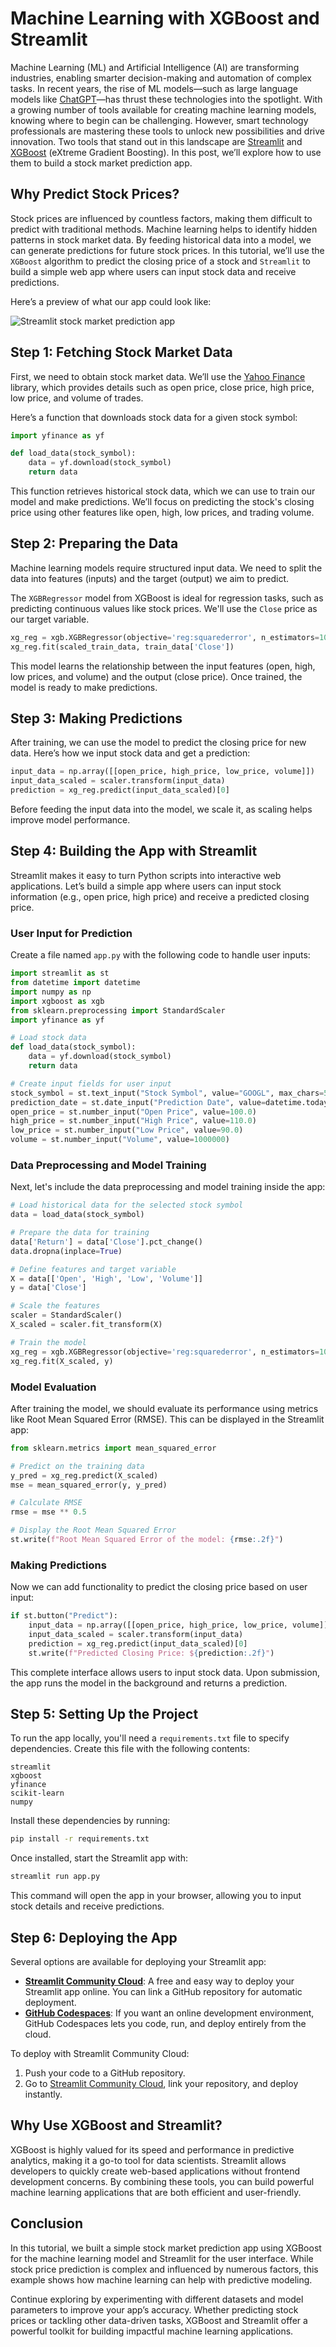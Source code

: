 # Machine Learning with XGBoost and Streamlit

Machine Learning (ML) and Artificial Intelligence (AI) are transforming industries, enabling smarter decision-making and automation of complex tasks. In recent years, the rise of ML models—such as large language models like [ChatGPT](https://chat.openai.com/)—has thrust these technologies into the spotlight. With a growing number of tools available for creating machine learning models, knowing where to begin can be challenging. However, smart technology professionals are mastering these tools to unlock new possibilities and drive innovation. Two tools that stand out in this landscape are [Streamlit](https://streamlit.io/) and [XGBoost](https://xgboost.ai/) (eXtreme Gradient Boosting). In this post, we’ll explore how to use them to build a stock market prediction app.

## Why Predict Stock Prices?

Stock prices are influenced by countless factors, making them difficult to predict with traditional methods. Machine learning helps to identify hidden patterns in stock market data. By feeding historical data into a model, we can generate predictions for future stock prices. In this tutorial, we’ll use the `XGBoost` algorithm to predict the closing price of a stock and `Streamlit` to build a simple web app where users can input stock data and receive predictions.

Here’s a preview of what our app could look like:

![Streamlit stock market prediction app](./example_app.png)

## Step 1: Fetching Stock Market Data

First, we need to obtain stock market data. We’ll use the [Yahoo Finance](https://pypi.org/project/yahoo-finance/) library, which provides details such as open price, close price, high price, low price, and volume of trades.

Here’s a function that downloads stock data for a given stock symbol:

```python
import yfinance as yf

def load_data(stock_symbol):
    data = yf.download(stock_symbol)
    return data
```

This function retrieves historical stock data, which we can use to train our model and make predictions. We’ll focus on predicting the stock's closing price using other features like open, high, low prices, and trading volume.

## Step 2: Preparing the Data

Machine learning models require structured input data. We need to split the data into features (inputs) and the target (output) we aim to predict.

The `XGBRegressor` model from XGBoost is ideal for regression tasks, such as predicting continuous values like stock prices. We'll use the `Close` price as our target variable.

```python
xg_reg = xgb.XGBRegressor(objective='reg:squarederror', n_estimators=100)
xg_reg.fit(scaled_train_data, train_data['Close'])
```

This model learns the relationship between the input features (open, high, low prices, and volume) and the output (close price). Once trained, the model is ready to make predictions.

## Step 3: Making Predictions

After training, we can use the model to predict the closing price for new data. Here’s how we input stock data and get a prediction:

```python
input_data = np.array([[open_price, high_price, low_price, volume]])
input_data_scaled = scaler.transform(input_data)
prediction = xg_reg.predict(input_data_scaled)[0]
```

Before feeding the input data into the model, we scale it, as scaling helps improve model performance.

## Step 4: Building the App with Streamlit

Streamlit makes it easy to turn Python scripts into interactive web applications. Let’s build a simple app where users can input stock information (e.g., open price, high price) and receive a predicted closing price.

### User Input for Prediction

Create a file named `app.py` with the following code to handle user inputs:

```python
import streamlit as st
from datetime import datetime
import numpy as np
import xgboost as xgb
from sklearn.preprocessing import StandardScaler
import yfinance as yf

# Load stock data
def load_data(stock_symbol):
    data = yf.download(stock_symbol)
    return data

# Create input fields for user input
stock_symbol = st.text_input("Stock Symbol", value="GOOGL", max_chars=5)
prediction_date = st.date_input("Prediction Date", value=datetime.today())
open_price = st.number_input("Open Price", value=100.0)
high_price = st.number_input("High Price", value=110.0)
low_price = st.number_input("Low Price", value=90.0)
volume = st.number_input("Volume", value=1000000)
```

### Data Preprocessing and Model Training

Next, let's include the data preprocessing and model training inside the app:

```python
# Load historical data for the selected stock symbol
data = load_data(stock_symbol)

# Prepare the data for training
data['Return'] = data['Close'].pct_change()
data.dropna(inplace=True)

# Define features and target variable
X = data[['Open', 'High', 'Low', 'Volume']]
y = data['Close']

# Scale the features
scaler = StandardScaler()
X_scaled = scaler.fit_transform(X)

# Train the model
xg_reg = xgb.XGBRegressor(objective='reg:squarederror', n_estimators=100)
xg_reg.fit(X_scaled, y)
```

### Model Evaluation

After training the model, we should evaluate its performance using metrics like Root Mean Squared Error (RMSE). This can be displayed in the Streamlit app:

```python 
from sklearn.metrics import mean_squared_error

# Predict on the training data
y_pred = xg_reg.predict(X_scaled)
mse = mean_squared_error(y, y_pred)

# Calculate RMSE
rmse = mse ** 0.5

# Display the Root Mean Squared Error
st.write(f"Root Mean Squared Error of the model: {rmse:.2f}")
```

### Making Predictions

Now we can add functionality to predict the closing price based on user input:

```python
if st.button("Predict"):
    input_data = np.array([[open_price, high_price, low_price, volume]])
    input_data_scaled = scaler.transform(input_data)
    prediction = xg_reg.predict(input_data_scaled)[0]
    st.write(f"Predicted Closing Price: ${prediction:.2f}")
```

This complete interface allows users to input stock data. Upon submission, the app runs the model in the background and returns a prediction.

## Step 5: Setting Up the Project

To run the app locally, you'll need a `requirements.txt` file to specify dependencies. Create this file with the following contents:

```
streamlit
xgboost
yfinance
scikit-learn
numpy
```

Install these dependencies by running:

```bash
pip install -r requirements.txt
```

Once installed, start the Streamlit app with:

```bash
streamlit run app.py
```

This command will open the app in your browser, allowing you to input stock details and receive predictions.

## Step 6: Deploying the App

Several options are available for deploying your Streamlit app:

- **[Streamlit Community Cloud](https://streamlit.io/cloud)**: A free and easy way to deploy your Streamlit app online. You can link a GitHub repository for automatic deployment.
- **[GitHub Codespaces](https://docs.streamlit.io/get-started/installation/community-cloud)**: If you want an online development environment, GitHub Codespaces lets you code, run, and deploy entirely from the cloud.

To deploy with Streamlit Community Cloud:
1. Push your code to a GitHub repository.
2. Go to [Streamlit Community Cloud](https://streamlit.io/cloud), link your repository, and deploy instantly.

## Why Use XGBoost and Streamlit?

XGBoost is highly valued for its speed and performance in predictive analytics, making it a go-to tool for data scientists. Streamlit allows developers to quickly create web-based applications without frontend development concerns. By combining these tools, you can build powerful machine learning applications that are both efficient and user-friendly.

## Conclusion

In this tutorial, we built a simple stock market prediction app using XGBoost for the machine learning model and Streamlit for the user interface. While stock price prediction is complex and influenced by numerous factors, this example shows how machine learning can help with predictive modeling.

Continue exploring by experimenting with different datasets and model parameters to improve your app’s accuracy. Whether predicting stock prices or tackling other data-driven tasks, XGBoost and Streamlit offer a powerful toolkit for building impactful machine learning applications.
